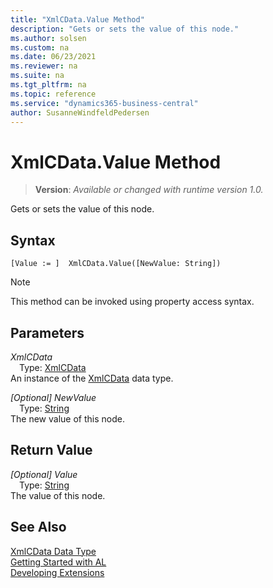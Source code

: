 ```yaml
---
title: "XmlCData.Value Method"
description: "Gets or sets the value of this node."
ms.author: solsen
ms.custom: na
ms.date: 06/23/2021
ms.reviewer: na
ms.suite: na
ms.tgt_pltfrm: na
ms.topic: reference
ms.service: "dynamics365-business-central"
author: SusanneWindfeldPedersen
---
```

[//]: # (START>DO_NOT_EDIT)
[//]: # (IMPORTANT:Do not edit any of the content between here and the END>DO_NOT_EDIT.)
[//]: # (Any modifications should be made in the .xml files in the ModernDev repo.)
# XmlCData.Value Method
> **Version**: _Available or changed with runtime version 1.0._

Gets or sets the value of this node.


## Syntax
```AL
[Value := ]  XmlCData.Value([NewValue: String])
```
> [!NOTE]
> This method can be invoked using property access syntax.
## Parameters
*XmlCData*  
&emsp;Type: [XmlCData](xmlcdata-data-type.md)  
An instance of the [XmlCData](xmlcdata-data-type.md) data type.  

*[Optional] NewValue*  
&emsp;Type: [String](../string/string-data-type.md)  
The new value of this node.  


## Return Value
*[Optional] Value*  
&emsp;Type: [String](../string/string-data-type.md)  
The value of this node.


[//]: # (IMPORTANT: END>DO_NOT_EDIT)
## See Also
[XmlCData Data Type](xmlcdata-data-type.md)  
[Getting Started with AL](../../devenv-get-started.md)  
[Developing Extensions](../../devenv-dev-overview.md)